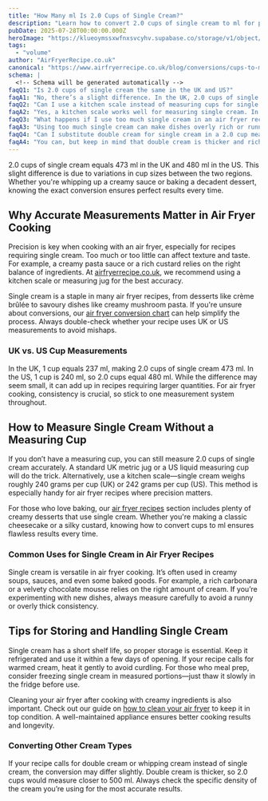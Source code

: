 ```yaml
---
title: "How Many ml Is 2.0 Cups of Single Cream?"
description: "Learn how to convert 2.0 cups of single cream to ml for perfect baking and cooking every time. Includes UK and US conversions!"
pubDate: 2025-07-28T00:00:00.000Z
heroImage: "https://klueoymssxwfnxsvcyhv.supabase.co/storage/v1/object/public/Shmucket/how-many-ml-is-2-cups-single-cream.webp"
tags:
  - "volume"
author: "AirFryerRecipe.co.uk"
canonical: "https://www.airfryerrecipe.co.uk/blog/conversions/cups-to-ml/how-many-ml-is-2-cups-single-cream"
schema: |
  <!-- Schema will be generated automatically -->
faqQ1: "Is 2.0 cups of single cream the same in the UK and US?"
faqA1: "No, there’s a slight difference. In the UK, 2.0 cups of single cream equal 473 ml, while in the US, it’s 480 ml. This variation is due to the difference in standard cup sizes between the two regions. Always check which measurement system your recipe uses."
faqQ2: "Can I use a kitchen scale instead of measuring cups for single cream?"
faqA2: "Yes, a kitchen scale works well for measuring single cream. In the UK, 1 cup of single cream weighs about 240 grams, while in the US, it’s around 242 grams. This method is often more accurate than using measuring cups, especially for air fryer recipes."
faqQ3: "What happens if I use too much single cream in an air fryer recipe?"
faqA3: "Using too much single cream can make dishes overly rich or runny. For example, a sauce might not thicken properly, or a dessert could become soggy. Always measure carefully to maintain the right balance of ingredients for the best results."
faqQ4: "Can I substitute double cream for single cream in a 2.0 cup measurement?"
faqA4: "You can, but keep in mind that double cream is thicker and richer. If substituting, you may need to adjust other liquids in the recipe to maintain the desired consistency. For precise conversions, refer to a reliable measurement guide or chart."
---
```

<p>2.0 cups of single cream equals 473 ml in the UK and 480 ml in the US. This slight difference is due to variations in cup sizes between the two regions. Whether you're whipping up a creamy sauce or baking a decadent dessert, knowing the exact conversion ensures perfect results every time.</p>  

<h2>Why Accurate Measurements Matter in Air Fryer Cooking</h2>  
<p>Precision is key when cooking with an air fryer, especially for recipes requiring single cream. Too much or too little can affect texture and taste. For example, a creamy pasta sauce or a rich custard relies on the right balance of ingredients. At <a href=https://www.airfryerrecipe.co.uk/>airfryerrecipe.co.uk</a>, we recommend using a kitchen scale or measuring jug for the best accuracy.</p>  

<p>Single cream is a staple in many air fryer recipes, from desserts like crème brûlée to savoury dishes like creamy mushroom pasta. If you're unsure about conversions, our <a href=https://www.airfryerrecipe.co.uk/air-fryer-conversion-chart>air fryer conversion chart</a> can help simplify the process. Always double-check whether your recipe uses UK or US measurements to avoid mishaps.</p>  

<h3>UK vs. US Cup Measurements</h3>  
<p>In the UK, 1 cup equals 237 ml, making 2.0 cups of single cream 473 ml. In the US, 1 cup is 240 ml, so 2.0 cups equal 480 ml. While the difference may seem small, it can add up in recipes requiring larger quantities. For air fryer cooking, consistency is crucial, so stick to one measurement system throughout.</p>  

<h2>How to Measure Single Cream Without a Measuring Cup</h2>  
<p>If you don’t have a measuring cup, you can still measure 2.0 cups of single cream accurately. A standard UK metric jug or a US liquid measuring cup will do the trick. Alternatively, use a kitchen scale—single cream weighs roughly 240 grams per cup (UK) or 242 grams per cup (US). This method is especially handy for air fryer recipes where precision matters.</p>  

<p>For those who love baking, our <a href=https://www.airfryerrecipe.co.uk/recipes>air fryer recipes</a> section includes plenty of creamy desserts that use single cream. Whether you're making a classic cheesecake or a silky custard, knowing how to convert cups to ml ensures flawless results every time.</p>  

<h3>Common Uses for Single Cream in Air Fryer Recipes</h3>  
<p>Single cream is versatile in air fryer cooking. It’s often used in creamy soups, sauces, and even some baked goods. For example, a rich carbonara or a velvety chocolate mousse relies on the right amount of cream. If you’re experimenting with new dishes, always measure carefully to avoid a runny or overly thick consistency.</p>  

<h2>Tips for Storing and Handling Single Cream</h2>  
<p>Single cream has a short shelf life, so proper storage is essential. Keep it refrigerated and use it within a few days of opening. If your recipe calls for warmed cream, heat it gently to avoid curdling. For those who meal prep, consider freezing single cream in measured portions—just thaw it slowly in the fridge before use.</p>  

<p>Cleaning your air fryer after cooking with creamy ingredients is also important. Check out our guide on <a href=https://www.airfryerrecipe.co.uk/air-fryer-cleaner>how to clean your air fryer</a> to keep it in top condition. A well-maintained appliance ensures better cooking results and longevity.</p>  

<h3>Converting Other Cream Types</h3>  
<p>If your recipe calls for double cream or whipping cream instead of single cream, the conversion may differ slightly. Double cream is thicker, so 2.0 cups would measure closer to 500 ml. Always check the specific density of the cream you’re using for the most accurate results.</p>
